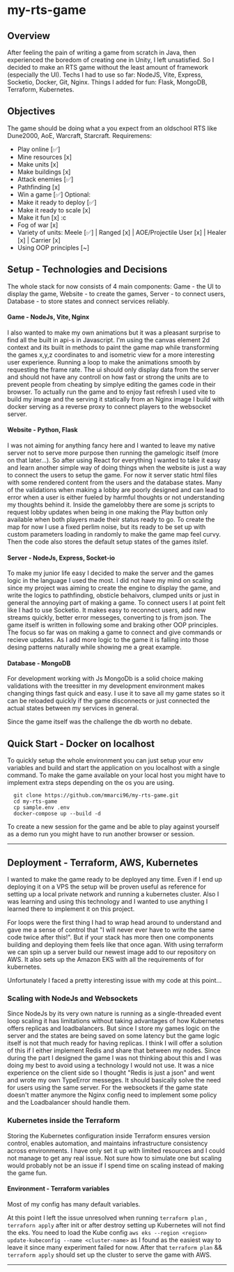 # my-rts-game
## Overview
After feeling the pain of writing a game from scratch in Java, then experienced the boredom of creating one in Unity, I left unsatisfied.
So I decided to make an RTS game without the least amount of framework (especially the UI).
Techs I had to use so far: NodeJS, Vite, Express, Socketio, Docker, Git, Nginx.
Things I added for fun: Flask, MongoDB, Terraform, Kubernetes.

## Objectives
The game should be doing what a you expect from an oldschool RTS like Dune2000, AoE, Warcraft, Starcraft.
Requiremens:
 - Play online [✅]
 - Mine resources [x]
 - Make units [x]
 - Make buildings [x]
 - Attack enemies [✅]
 - Pathfinding [x]
 - Win a game [✅]
Optional:
 - Make it ready to deploy [✅]
 - Make it ready to scale [x]
 - Make it fun [x] :c
 - Fog of war [x]
 - Variety of units: Meele [✅] | Ranged [x] | AOE/Projectile User [x] | Healer [x] | Carrier [x]
 - Using OOP principles [~]

## Setup - Technologies and Decisions
The whole stack for now consists of 4 main components: Game - the UI to display the game, Website - to create the games, Server - to connect users,  Database - to store states and connect services reliably.

#### Game - NodeJs, Vite, Nginx
I also wanted to make my own animations but it was a pleasant surprise to find all the built in api-s in Javascript. I'm using the canvas element 2d context and its built in methods to paint the game map while transforming the games x,y,z coordinates to and isometric view for a more interesting user experience. Running a loop to make the animations smooth by requesting the frame rate. 
The ui should only display data from the server and should not have any controll on how fast or strong the units are to prevent people from cheating by simplye editing the games code in their browser.
To actually run the game and to enjoy fast refresh I used vite to build my image and the serving it statically from an Nginx image I build with docker serving as a reverse proxy to connect players to the websocket server.

#### Website - Python, Flask
I was not aiming for anything fancy here and I wanted to leave my native server not to serve more purpose then running the gamelogic itself (more on that later...). So after using React for everything I wanted to take it easy and learn another simple way of doing things when the website is just a way to connect the users to setup the game. For now it server static html files with some rendered content from the users and the database states. Many of the validations when making a lobby are poorly designed and can lead to error when a user is either fueled by harmful thoughts or not understanding my thoughts behind it.
Inside the gamelobby there are some js scripts to request lobby updates when being in one making the Play button only available when both players made their status ready to go.
To create the map for now I use a fixed perlim noise, but its ready to be set up with custom parameters loading in randomly to make the game map feel curvy.
Then the code also stores the default setup states of the games itslef. 

#### Server - NodeJs, Express, Socket-io
To make my junior life easy I decided to make the server and the games logic in the language I used the most. I did not have my mind on scaling since my project was aiming to create the engine to display the game, and write the logics to pathfinding, obsticle behaivors, clumped units or just in general the annoying part of making a game.
To connect users I at point felt like I had to use Socketio. It makes easy to reconnect users, add new streams quickly, better error messeges, converting to js from json.
The game itself is written in following some and braking other OOP principles. The focus so far was on making a game to connect and give commands or recieve updates.
As I add more logic to the game it is falling into those desing patterns naturally while showing me a great example.

#### Database - MongoDB
For development working with Js MongoDb is a solid choice making validations with the treesitter in my development environment makes changing things fast quick and easy.
I use it to save all my game states so it can be reloaded quickly if the game disconnects or just connected the actual states between my services in general.

Since the game itself was the challenge the db worth no debate.

## Quick Start - Docker on localhost

To quickly setup the whole environment you can just setup your env variables and build and start the application on you localhost with a single command. To make the game available on your local host you might have to implement extra steps depending on the os you are using.

  ```
    git clone https://github.com/mmarci96/my-rts-game.git
    cd my-rts-game
    cp sample.env .env
    docker-compose up --build -d
  ```
To create a new session for the game and be able to play against yourself as a demo run you might have to run another browser or session.

---

## Deployment - Terraform, AWS, Kubernetes

I wanted to make the game ready to be deployed any time. Even if I end up deploying it on a VPS the setup will be proven useful as reference for setting up a local private network and running a kubernetes cluster.
Also I was learning and using this technology and I wanted to use anything I learned there to implement it on this project.

For loops were the first thing I had to wrap head around to understand and gave me a sense of control that "I will never ever have to write the same code twice after this!". But if your stack has more then one components building and deploying them feels like that once agan. With using terraform we can spin up a server build our newest image add to our repository on AWS. It also sets up the Amazon EKS with all the requirements of for kubernetes. 

Unfortunately I faced a pretty interesting issue with my code at this point...

### Scaling with NodeJs and Websockets
Since NodeJs by its very own nature is running as a single-threaded event loop scaling it has limitations without taking advantages of how Kubernetes offers replicas and loadbalancers. But since I store my games logic on the server and the states are being saved on some latency but the game logic itself is not that much ready for having replicas. I think I will offer a solution of this if I either implement Redis and share that between my nodes.
Since during the part I designed the game I was not thinking about this and I was doing my best to avoid using a technology I would not use. It was a nice experience on the client side so I thought "Redis is just a json" and went and wrote my own TypeError messeges. It should basically solve the need for users using the same server.
For the websockets if the game state doesn't matter anymore the Nginx config need to implement some policy and the Loadbalancer should handle them.

### Kubernetes inside the Terraform
Storing the Kubernetes configuration inside Terraform ensures version control, enables automation, and maintains infrastructure consistency across environments. I have only set it up with limited resources and I could not manage to get any real issue. Not sure how to simulate one but scaling would probably not be an issue if I spend time on scaling instead of making the game fun.

#### Environment - Terraform variables
Most of my config has many default variables. 

At this point I left the issue unresolved when running ```terraform plan``` , ```terraforn apply``` after init or after destroy setting up Kubernetes will not find the eks.
You need to load the Kube config ```aws eks --region <region> update-kubeconfig --name <cluster-name>``` as I found as the easiest way to leave it since many experiment failed for now. After that ```terraform plan``` && ```terraform apply``` should set up the cluster to serve the game with AWS.

---
